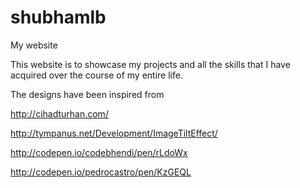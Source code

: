 # shubhamlb
My website

This website is to showcase my projects and all the skills that I have acquired over the course of my entire life.

The designs have been inspired from 

http://cihadturhan.com/

http://tympanus.net/Development/ImageTiltEffect/

http://codepen.io/codebhendi/pen/rLdoWx

http://codepen.io/pedrocastro/pen/KzGEQL

